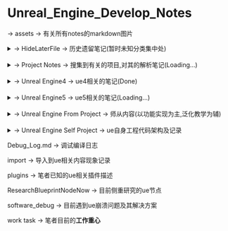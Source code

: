 # Unreal_Engine_Develop_Notes

-> assets -> 有关所有notes的markdown图片

<details>
<summary>-> HideLaterFile -> 历史遗留笔记(暂时未知分类集中处)</summary>
<pre><code>
    Construct the cpp -> 构建c++环境的笔记
    Construct the python from ue5 -> 构建python环境的笔记
    Construct the vcpkg -> 构建vcpkg的笔记
    Creash problem -> 目前遇到ue闪退的主要解决方案
    game task -> 各类游戏操作记录
    node notes -> 节点汇总笔记
</code></pre>
</details>
<br />
<details>
<summary>-> Project Notes -> 搜集到有关的项目,对其的解析笔记(Loading...)</summary>
<pre><code>
    VRExpPluginExample -> OpenXR示例项目
    Lyra Starter Game -> 官方天琴座游戏项目
</code></pre>
</details>
<br />
<details>
<summary>-> Unreal Engine4 -> ue4相关的笔记(Done)</summary>
<pre><code>
    -> 0【虚幻4】UE4初学者系列教程合集-全中文新手入门教程 BV164411Y732
    -> 1 siki Cpp基础 BV1Wt4y1Q7ED
    -> 2 siki 动作游戏入门 BV1Ki4y1V78e
    -> 3 官网 开始入门
    -> 4 siki Unreal蓝图案例 BV1F7411L7pg
    -> 5 siki 换装系统 BV1p64y1F7fh
    -> 6 背包系统 BV1r4411d76g
    -> book notes -> 书籍相关笔记
</code></pre>
</details>
<br />
<details>
<summary>-> Unreal Engine5 -> ue5相关的笔记(Loading...)</summary>
<pre><code>
    <details>
    <summary>-> 蓝图(BluePrints) -> 对应名字的蓝图</summary>
    <pre><code>
        -> 函数(Functions) -> 特定API解析
        -> 节点(Node) -> 蓝图节点
        -> 蓝图类(BP Class) -> 创建的蓝图类模板
        -> 事件(Event) -> 触发事件节点
        -> 组件(Component) -> Actor模板类添加的组件
    </code></pre>
    </details>
    <details>
    <summary>-> 模型(Model)</summary>
    <pre><code>
        -> 0基础
        -> 1光源
        -> 2过场动画
        -> 3形状
        -> 4媒体模板
        -> 5视觉效果
        -> 6体积
        -> 7所有类
        -> 8放置Actor面板
    </code></pre>
    </details>
    <details>
    <summary>-> 人工智能(Artificial Intelligence)</summary>
    <pre><code>
        黑板(Blackboard)
        行为树(Behavior Tree)
    </code></pre>
    </details>
    -> 输入(Input) -> ue5增强输入特性
    -> Cpp -> c++开发相关笔记
        -> 宏
    -> Project-Build -> 以vs构建工程笔记
    -> Project-Package -> 不同环境打包工程笔记
    -> bate -> ue版本控制
</code></pre>
</details>
<br />
<details>
<summary>-> Unreal Engine From Project -> 师从内容(以功能实现为主,泛化教学为辅)</summary>
<pre><code>
    <details>
    <summary>-> bilibili</summary>
    <pre><code>
        -> 谌嘉诚 31898841
        -> 非真实元小仙 352113380
        -> 技术宅阿棍儿 92060300
        -> 就是如此多娇的Brilaxy 91486031
        -> 瞬夜之港 519286600
        -> 遥不可及的柒 600306449
        -> 游方学者 691857592
        -> 游戏人YR 5935185
        -> 张亮002 22867601
        -> GALAXIX动漫大陆 44903914
        -> tt脑思 398514747
        -> Unreal_Explorer 392671534
    </code></pre>
    </details>
    <details>
    <summary>-> PersonalWebsite</summary>
    <pre><code>
        砥才人_代码质疑人生
        风恋残雪_凡事看本质
    </code></pre>
    </details>
    <details>
    <summary>-> zhihu</summary>
    <pre><code>
        大钊_InsideUE4
        放牛的星星
        孤傲雕
        技术宅阿棍儿
        南京周润发
        小熊猫吃牙膏
        星辰大海
        喧嚣
        一头神秘鸟
        这像画码
        佐味_图解ue4源码
        DrakFlameMaster
        FlyingTree
        Jerish
        LRyir
    </code></pre>
    </details>
</code></pre>
</details>
<br />
<details>
<summary>-> Unreal Engine Self Project -> ue自身工程代码架构及记录</summary>
<pre><code>
    Core_Runtime -> 工程核心
    DesignProject -> 工程设计
</code></pre>
</details>

Debug_Log.md -> 调试编译日志

import -> 导入到ue相关内容现象记录

plugins -> 笔者已知的ue相关插件描述

ResearchBlueprintNodeNow -> 目前侧重研究的ue节点

software_debug -> 目前遇到ue崩溃问题及其解决方案

work task -> 笔者目前的**工作重心**